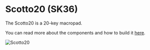 # Scotto20 (SK36)

The Scotto20 is a 20-key macropad.

You can read more about the components and how to build it [here](https://scottokeebs.com/blogs/macropads/scotto20-handwired-macropad).

![Scotto20](https://github.com/user-attachments/assets/979eaf6a-27df-4acb-95e8-cc8a38e9e241)
